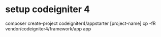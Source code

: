# setup codeigniter 4
composer create-project codeigniter4/appstarter [project-name]
cp -fR vendor/codeigniter4/framework/app app